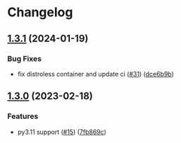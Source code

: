 # Changelog

## [1.3.1](https://github.com/andrewthetechie/gha-cookiecutter/compare/v1.3.0...v1.3.1) (2024-01-19)


### Bug Fixes

* fix distroless container and update ci ([#31](https://github.com/andrewthetechie/gha-cookiecutter/issues/31)) ([dce6b9b](https://github.com/andrewthetechie/gha-cookiecutter/commit/dce6b9b1fd2dfc617e1f4c7ced3af5c391600b3d))

## [1.3.0](https://github.com/andrewthetechie/gha-cookiecutter/compare/v1.2.0...v1.3.0) (2023-02-18)


### Features

* py3.11 support ([#15](https://github.com/andrewthetechie/gha-cookiecutter/issues/15)) ([7fb869c](https://github.com/andrewthetechie/gha-cookiecutter/commit/7fb869c617a10c5b6645ad2bf851e363d08e2520))
